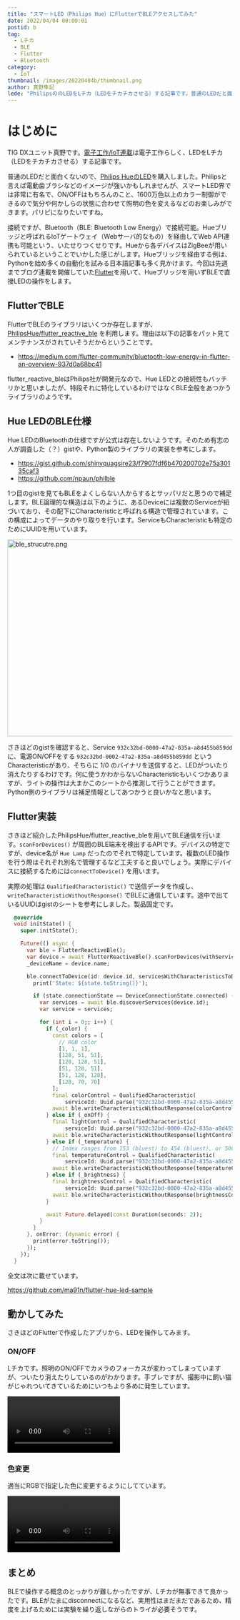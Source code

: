 ```yaml
---
title: "スマートLED（Philips Hue）にFlutterでBLEアクセスしてみた"
date: 2022/04/04 00:00:01
postid: b
tag:
  - Lチカ
  - BLE
  - Flutter
  - Bluetooth
category:
  - IoT
thumbnail: /images/20220404b/thumbnail.png
author: 真野隼記
lede: "PhilipsののLEDをLチカ（LEDをチカチカさせる）する記事です。普通のLEDだと面白くないので、[Philips HueのLED]を購入しました。接続ですが、Bluetooth（BLE: Bluetooth Low Energy）で直接LEDの操作をします。"
---
```

# はじめに

TIG DXユニット真野です。[電子工作/IoT連載](/articles/20220404a/)は電子工作らしく、LEDをLチカ（LEDをチカチカさせる）する記事です。

普通のLEDだと面白くないので、[Philips HueのLED](https://www.amazon.co.jp/dp/B0848YBKGW/)を購入しました。Philipsと言えば電動歯ブラシなどのイメージが強いかもしれませんが、スマートLED界では非常に有名で、ON/OFFはもちろんのこと、1600万色以上のカラー制御ができるので気分や何かしらの状態に合わせて照明の色を変えるなどのお楽しみができます。パリピになりたいですね。

接続ですが、Bluetooth（BLE: Bluetooth Low Energy）で接続可能。Hueブリッジと呼ばれるIoTゲートウェイ（Webサーバ的なもの）を経由してWeb API連携も可能という、いたせりつくせりです。Hueから各デバイスはZigBeeが用いられているということでいかした感じがします。Hueブリッジを経由する例は、Pythonを始め多くの自動化を試みる日本語記事も多く見かけます。今回は先週までブログ連載を開催していた[Flutter](/articles/20220315a/)を用いて、Hueブリッジを用いずBLEで直接LEDの操作をします。


## FlutterでBLE

FlutterでBLEのライブラリはいくつか存在しますが、[PhilipsHue/flutter_reactive_ble](https://github.com/PhilipsHue/flutter_reactive_ble) を利用します。理由は以下の記事をパット見てメンテナンスがされていそうだからということです。

* https://medium.com/flutter-community/bluetooth-low-energy-in-flutter-an-overview-937d0a68bc41

flutter_reactive_bleはPhilips社が開発元なので、Hue LEDとの接続性もバッチリかと思いましたが、特段それに特化しているわけではなくBLE全般をあつかうライブラリのようです。


## Hue LEDのBLE仕様

Hue LEDのBluetoothの仕様ですが公式は存在しないようです。そのため有志の人が調査した（？）gistや、Python製のライブラリの実装を参考にします。

* https://gist.github.com/shinyquagsire23/f7907fdf6b470200702e75a30135caf3
* https://github.com/npaun/philble

1つ目のgistを見てもBLEをよくしらない人からするとサッパリだと思うので補足します。BLE論理的な構造は以下のように、あるDeviceには複数のServiceが紐づいており、その配下にCharacteristicと呼ばれる構造で管理されています。この構成によってデータのやり取りを行います。ServiceもCharacteristicも特定のためにUUIDを用いています。

<img src="/images/20220404b/ble_strucutre.png" alt="ble_strucutre.png" width="791" height="441" loading="lazy">

さきほどのgistを確認すると、Service `932c32bd-0000-47a2-835a-a8d455b859dd` に、電源ON/OFFをする `932c32bd-0002-47a2-835a-a8d455b859dd` というCharacteristicがあり、そちらに 1/0 のバイナリを送信すると、LEDがついたり消えたりするわけです。何に使うかわからないCharacteristicもいくつかありますが、ライトの操作は大まかこのシートから推測して行うことができます。Python側のライブラリは補足情報としてあつかうと良いかなと思います。

## Flutter実装

さきほど紹介したPhilipsHue/flutter_reactive_bleを用いてBLE通信を行います。`scanForDevices()` が周囲のBLE端末を検出するAPIです。デバイスの特定ですが、device名が `Hue Lamp` だったのでそれで特定しています。複数のLED操作を行う際はそれぞれ別名で管理するなど工夫すると良いでしょう。実際にデバイスに接続するためには`connectToDevice()` を用います。

実際の処理は `QualifiedCharacteristic()` で送信データを作成し、 `writeCharacteristicWithoutResponse()` でBLEに通信しています。途中で出ているUUIDはgistのシートを参考にしました。製品固定です。

```dart
  @override
  void initState() {
    super.initState();

    Future(() async {
      var ble = FlutterReactiveBle();
      var device = await FlutterReactiveBle().scanForDevices(withServices: [], scanMode: ScanMode.lowLatency).firstWhere((device) => device.name == "Hue Lamp");
      _deviceName = device.name;

      ble.connectToDevice(id: device.id, servicesWithCharacteristicsToDiscover: {}, connectionTimeout: const Duration(seconds: 2)).listen((state) async {
        print('State: ${state.toString()}');

        if (state.connectionState == DeviceConnectionState.connected) {
          var services = await ble.discoverServices(device.id);
          var service = services;

          for (int i = 0;; i++) {
            if (_color) {
              const colors = [
                // RGB color
                [1, 1, 1],
                [128, 51, 51],
                [128, 128, 51],
                [51, 128, 51],
                [51, 128, 128],
                [128, 70, 70]
              ];
              final colorControl = QualifiedCharacteristic(
                  serviceId: Uuid.parse("932c32bd-0000-47a2-835a-a8d455b859dd"), characteristicId: Uuid.parse("932c32bd-0005-47a2-835a-a8d455b859dd"), deviceId: device.id);
              await ble.writeCharacteristicWithoutResponse(colorControl, value: [1, ...colors[i % 5]]);
            } else if (_onOff) {
              final lightControl = QualifiedCharacteristic(
                  serviceId: Uuid.parse("932c32bd-0000-47a2-835a-a8d455b859dd"), characteristicId: Uuid.parse("932c32bd-0002-47a2-835a-a8d455b859dd"), deviceId: device.id);
              await ble.writeCharacteristicWithoutResponse(lightControl, value: [i % 2]);
            } else if (_temperature) {
              // Index ranges from 153 (bluest) to 454 (bluest), or 500 on some models
              final temperatureControl = QualifiedCharacteristic(
                  serviceId: Uuid.parse("932c32bd-0000-47a2-835a-a8d455b859dd"), characteristicId: Uuid.parse("932c32bd-0004-47a2-835a-a8d455b859dd"), deviceId: device.id);
              await ble.writeCharacteristicWithoutResponse(temperatureControl, value: [50, i % 255]); // sample value
            } else if (_brightness) {
              final brightnessControl = QualifiedCharacteristic(
                  serviceId: Uuid.parse("932c32bd-0000-47a2-835a-a8d455b859dd"), characteristicId: Uuid.parse("932c32bd-0003-47a2-835a-a8d455b859dd"), deviceId: device.id);
              await ble.writeCharacteristicWithoutResponse(brightnessControl, value: [i % 2 == 0 ? 1 : 254]); // 1~254
            }

            await Future.delayed(const Duration(seconds: 2));
          }
        }
      }, onError: (dynamic error) {
        print(error.toString());
      });
    });
  }
```

全文は次に載せています。

https://github.com/ma91n/flutter-hue-led-sample


## 動かしてみた

さきほどのFlutterで作成したアプリから、LEDを操作してみます。

### ON/OFF

Lチカです。照明のON/OFFでカメラのフォーカスが変わってしまっていますが、ついたり消えたりしているのがわかります。手ブレですが、撮影中に飼い猫がじゃれついてきているためにいつもより多めに発生しています。

<video src="/images/20220404b/Lチカ.mp4" controls width="50%"></video>

### 色変更

適当にRGBで指定した色に変更するようにしてています。

<video src="/images/20220404b/色変更.mp4" controls width="50%"></video>



## まとめ

BLEで操作する概念のとっかりが難しかったですが、Lチカが無事できて良かったです。BLEがたまにdisconnectになるなど、実用性はまだまだであるため、精度を上げるためには実験を繰り返しながらのトライが必要そうです。





